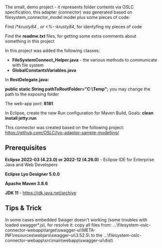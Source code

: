 The small, demo project - it represents folder contents via OSLC specification, this adapter (connector) was generated based on filesystem_connector_model model
plus some pieces of code:

Find  /***krusty84* , or <%--krusty84*, for identyfing my pieces of code

Find the **readme.txt** files, for getting some extra comments about something in this project

In this project was added the following classes:
- **FileSystemConnect_Helper.java** - the various methods to communicate with file system
- **GlobalConstantsVariables.java**

In **RestDelegate.java:**

**public static String pathToRootFolder="C:\\Temp";**
you may change the path to the exposing folder

The web-app port: **8181**

In Eclipse, create the new Run configuration for Maven Build, Goals: **clean install jetty:run**

This connector was created based on the following project:
https://github.com/OSLC/lyo-adaptor-sample-modelling/

## Prerequisites

**Eclipse 2022-03 (4.23.0) or 2022-12 (4.26.0)** - Eclipse IDE for Enterprise Java and Web Developers

**Eclipse Lyo Designer 5.0.0**

**Apache Maven 3.8.6**

**JDK 11** - https://jdk.java.net/archive

## Tips & Trick
In some cases embedded Swager doesn't working (some troubles with loaded swagger*.js), for resolve it:
copy all files from: ...\filesystem-oslc-connector-webapp\target\swagger-ui\META-INF\resources\webjars\swagger-ui\3.52.5\ to the ...\filesystem-oslc-connector-webapp\src\main\webapp\swagger-ui\dist\

